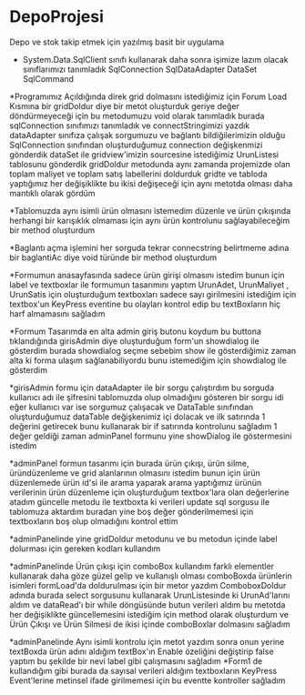 # DepoProjesi
Depo ve stok takip etmek için yazılmış basit bir uygulama 

* System.Data.SqlClient sınıfı kullanarak daha sonra işimize lazım olacak sınıflarımızı tanımladık 
SqlConnection
SqlDataAdapter
DataSet 
SqlCommand

*Programımız Açıldığında direk grid dolmasını istediğimiz için Forum Load Kısmına bir gridDoldur diye bir metot oluşturduk geriye değer döndürmeyeceği için bu metodumuzu void olarak tanımladık burada sqlConnection sınıfımızı tanımladık ve connectStringimizi yazdık dataAdapter sınıfıza çalışak sorgumuzu ve bağlantı bildiğilerimizin olduğu SqlConnection sınıfından oluşturduğumuz connection değişkenmizi gönderdik dataSet ile gridview'imizin sourcesine istediğimiz UrunListesi tablosunu gönderdik 
gridDoldur metodunda aynı zamanda projemizde olan toplam maliyet ve toplam satış labellerini doldurduk gridte ve tabloda yaptığımız her değişiklikte bu ikisi değişeceği için aynı metotda olması daha mantıklı olarak gördüm 

*Tablomuzda aynı isimli ürün olmasını istemedim düzenle ve ürün çıkışında herhangi bir karışıklık olmaması için aynı ürün kontrolunu sağlayabileceğim bir method oluşturdum 

*Baglantı açma işlemini her sorguda tekrar connecstring belirtmeme adına bir baglantiAc diye void türünde bir method oluşturdum 

*Formumun anasayfasında sadece ürün girişi olmasını istedim bunun için label ve textboxlar ile formumun tasarımını yaptım UrunAdet, UrunMaliyet , UrunSatis için oluşturduğum textboxları sadece sayı girilmesini istediğim için textbox'un KeyPress eventine bu olayları kontrol edip bu textBoxların hiç harf almamasını sağladım 


*Formum Tasarımda en alta admin giriş butonu koydum bu buttona tıklandığında girisAdmin diye oluşturduğum form'un showdialog ile gösterdim burada showdialog seçme sebebim show ile gösterdiğimiz zaman alta ki forma ulaşım sağlanabiliyordu bunu istemediğim için showdialog ile gösterdim 

*girisAdmin formu için dataAdapter ile bir sorgu çalıştırdım bu sorguda kullanıcı adı ile şifresini tablomuzda olup olmadığını gösteren bir sorgu idi eğer kullanıcı var ise sorgumuz çalışacak ve DataTable sınıfından oluşturduğumuz dataTable değişkenimiz içi dolacak ve ilk satırında  1 değerini getirecek bunu kullanarak bir if satırında kontrolunu sağladım 1 değer geldiği zaman adminPanel formunu yine showDialog ile göstermesini istedim 

*adminPanel formun tasarımı için burada ürün çıkışı, ürün silme, üründüzenleme ve grid alanlarının olmasını istedim bunun için ürün düzenlemede ürün id'si ile arama yaparak arama yaptığımız ürünün verilerinin ürün düzenleme için oluşturduğum textbox'lara olan değerlerine atadım güncelle metodu ile textboxta ki verileri update sql sorgusu ile tablomuza aktardım buradan yine boş değer gönderilmemesi için textboxların boş olup olmadığını kontrol ettim 

*adminPanelinde yine gridDoldur metodunu ve bu metodun içinde label dolurması için gereken kodları kullandım 

*adminPanelinde Ürün çıkışı için comboBox kullandım farklı elementler kullanarak daha göze güzel gelip ve kullanışlı olması comboBoxda ürünlerin isimleri formLoad'da doldurulması için bir metor yazdım ComboboxDoldur adında burada select sorgusunu kullanarak UrunListesinde ki UrunAd'larını aldım ve dataRead'ı bir while döngüsünde butun verileri aldım bu metotda her değişiklikte güncellemesini istediğim için method olarak oluşturdum ve Ürün Çıkışı ve Ürün Silmesi de ikisi içinde comboBoxlar dolmasını sağladım 

*adminPanelinde Aynı isimli kontrolu için metot yazdım sonra onun yerine textBoxda ürün adını aldığım textBox'ın Enable özeliğini değiştirip false yaptım bu şekilde bir nevi label gibi çalışmasını sağladım 
*Form1 de kullandığım gibi burada da sayısal verileri aldığım textboxların KeyPress Event'lerine metinsel ifade girilmemesi için bu eventte kontroller sağladım 
